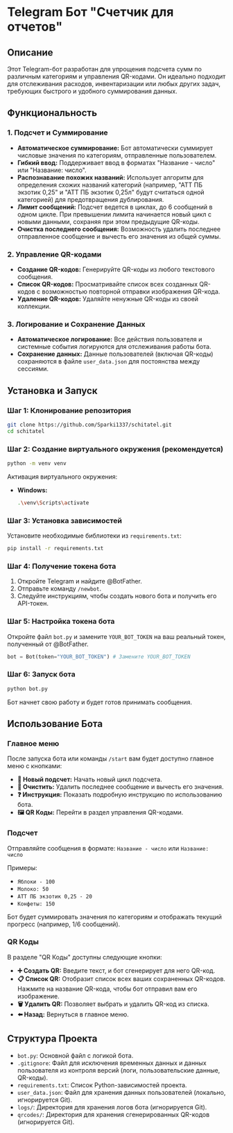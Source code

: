 # Telegram Бот "Счетчик для отчетов"

## Описание
Этот Telegram-бот разработан для упрощения подсчета сумм по различным категориям и управления QR-кодами. Он идеально подходит для отслеживания расходов, инвентаризации или любых других задач, требующих быстрого и удобного суммирования данных.

## Функциональность

### 1. Подсчет и Суммирование
*   **Автоматическое суммирование:** Бот автоматически суммирует числовые значения по категориям, отправленные пользователем.
*   **Гибкий ввод:** Поддерживает ввод в форматах "Название - число" или "Название: число".
*   **Распознавание похожих названий:** Использует алгоритм для определения схожих названий категорий (например, "АТТ ПБ экзотик 0,25" и "АТТ ПБ экзотик 0,25л" будут считаться одной категорией) для предотвращения дублирования.
*   **Лимит сообщений:** Подсчет ведется в циклах, до 6 сообщений в одном цикле. При превышении лимита начинается новый цикл с новыми данными, сохраняя при этом предыдущие QR-коды.
*   **Очистка последнего сообщения:** Возможность удалить последнее отправленное сообщение и вычесть его значения из общей суммы.

### 2. Управление QR-кодами
*   **Создание QR-кодов:** Генерируйте QR-коды из любого текстового сообщения.
*   **Список QR-кодов:** Просматривайте список всех созданных QR-кодов с возможностью повторной отправки изображения QR-кода.
*   **Удаление QR-кодов:** Удаляйте ненужные QR-коды из своей коллекции.

### 3. Логирование и Сохранение Данных
*   **Автоматическое логирование:** Все действия пользователя и системные события логируются для отслеживания работы бота.
*   **Сохранение данных:** Данные пользователей (включая QR-коды) сохраняются в файле `user_data.json` для постоянства между сессиями.

## Установка и Запуск

### Шаг 1: Клонирование репозитория
```bash
git clone https://github.com/Sparki1337/schitatel.git
cd schitatel
```

### Шаг 2: Создание виртуального окружения (рекомендуется)
```bash
python -m venv venv
```
Активация виртуального окружения:
*   **Windows:**
    ```bash
    .\venv\Scripts\activate
    ```
### Шаг 3: Установка зависимостей
Установите необходимые библиотеки из `requirements.txt`:
```bash
pip install -r requirements.txt
```

### Шаг 4: Получение токена бота
1.  Откройте Telegram и найдите @BotFather.
2.  Отправьте команду `/newbot`.
3.  Следуйте инструкциям, чтобы создать нового бота и получить его API-токен.

### Шаг 5: Настройка токена бота
Откройте файл `bot.py` и замените `YOUR_BOT_TOKEN` на ваш реальный токен, полученный от @BotFather.

```python
bot = Bot(token="YOUR_BOT_TOKEN") # Замените YOUR_BOT_TOKEN
```

### Шаг 6: Запуск бота
```bash
python bot.py
```
Бот начнет свою работу и будет готов принимать сообщения.

## Использование Бота

### Главное меню
После запуска бота или команды `/start` вам будет доступно главное меню с кнопками:
*   **📝 Новый подсчет:** Начать новый цикл подсчета.
*   **🔄 Очистить:** Удалить последнее сообщение и вычесть его значения.
*   **❓ Инструкция:** Показать подробную инструкцию по использованию бота.
*   **🖼️ QR Коды:** Перейти в раздел управления QR-кодами.

### Подсчет
Отправляйте сообщения в формате:
`Название - число`
или
`Название: число`

Примеры:
*   `Яблоки - 100`
*   `Молоко: 50`
*   `АТТ ПБ экзотик 0,25 - 20`
*   `Конфеты: 150`

Бот будет суммировать значения по категориям и отображать текущий прогресс (например, 1/6 сообщений).

### QR Коды
В разделе "QR Коды" доступны следующие кнопки:
*   **➕ Создать QR:** Введите текст, и бот сгенерирует для него QR-код.
*   **📋 Список QR:** Отобразит список всех ваших сохраненных QR-кодов. Нажмите на название QR-кода, чтобы бот отправил вам его изображение.
*   **🗑️ Удалить QR:** Позволяет выбрать и удалить QR-код из списка.
*   **⬅️ Назад:** Вернуться в главное меню.

## Структура Проекта
*   `bot.py`: Основной файл с логикой бота.
*   `.gitignore`: Файл для исключения временных данных и данных пользователя из контроля версий (логи, пользовательские данные, QR-коды).
*   `requirements.txt`: Список Python-зависимостей проекта.
*   `user_data.json`: Файл для хранения данных пользователей (локально, игнорируется Git).
*   `logs/`: Директория для хранения логов бота (игнорируется Git).
*   `qrcodes/`: Директория для хранения сгенерированных QR-кодов (игнорируется Git).